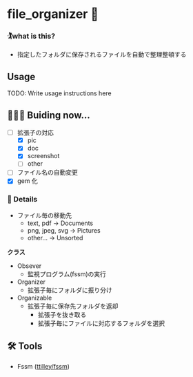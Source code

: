 # file_organizer 📁

### 🏌️what is this?

- 指定したフォルダに保存されるファイルを自動で整理整頓する

## Usage

TODO: Write usage instructions here

## 🧑🏻‍🔧 Buiding now...

- [ ] 拡張子の対応
  - [x] pic
  - [x] doc
  - [x] screenshot
  - [ ] other
- [ ] ファイル名の自動変更
- [x] gem 化

### 👀 Details

- ファイル毎の移動先
  - text, pdf → Documents
  - png, jpeg, svg → Pictures
  - other... → Unsorted

**クラス**

- Obsever
  - 監視プログラム(fssm)の実行
- Organizer
  - 拡張子毎にフォルダに振り分け
- Organizable
  - 拡張子毎に保存先フォルダを返却
    - 拡張子を抜き取る
    - 拡張子毎にファイルに対応するフォルダを選択

## 🛠 Tools

- Fssm ([ttilley/fssm](https://github.com/ttilley/fssm))
